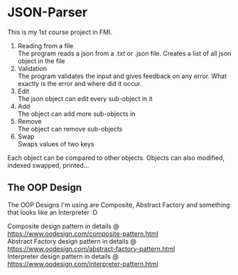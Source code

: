 # JSON-Parser
This is my 1st course project in FMI.

1. Reading from a file  
   The program reads a json from a .txt or .json file. Creates a list of all json object in the file  
2. Validation  
   The program validates the input and gives feedback on any error. What exactly is the error and where did it occur. 
3. Edit  
   The json object can edit every sub-object in it  
4. Add  
   The object can add more sub-objects in  
5. Remove  
   The object can remove sub-objects  
6. Swap  
   Swaps values of two keys  
   
Each object can be compared to other objects. Objects can also modified, indexed swapped, printed...  

## The OOP Design
The OOP Designs I'm using are Composite, Abstract Factory and something that looks like an Interpreter :D

Composite design pattern in details @ https://www.oodesign.com/composite-pattern.html  
Abstract Factory design pattern in details @ https://www.oodesign.com/abstract-factory-pattern.html  
Interpreter design pattern in details @ https://www.oodesign.com/interpreter-pattern.html  
